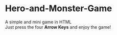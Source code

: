 # Hero-and-Monster-Game
A simple and mini game in HTML  
Just press the four **Arrow Keys** and enjoy the game!
